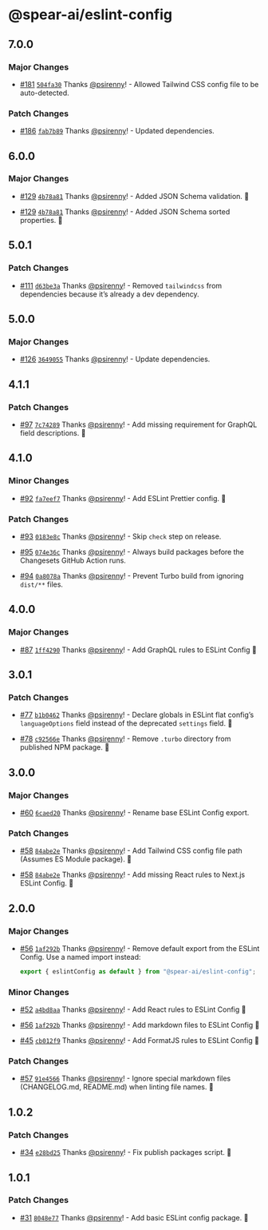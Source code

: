 # @spear-ai/eslint-config

## 7.0.0

### Major Changes

- [#181](https://github.com/spear-ai/citizen/pull/181) [`504fa30`](https://github.com/spear-ai/citizen/commit/504fa3045a4d78322b5b97a69a4a18bf4cc2928b) Thanks [@psirenny](https://github.com/psirenny)! - Allowed Tailwind CSS config file to be auto-detected.

### Patch Changes

- [#186](https://github.com/spear-ai/citizen/pull/186) [`fab7b89`](https://github.com/spear-ai/citizen/commit/fab7b895fe2ee781fb62c80f168be5fca17e7ec0) Thanks [@psirenny](https://github.com/psirenny)! - Updated dependencies.

## 6.0.0

### Major Changes

- [#129](https://github.com/spear-ai/citizen/pull/129) [`4b78a81`](https://github.com/spear-ai/citizen/commit/4b78a81e2c8814cedd990685568b0a1531e846f1) Thanks [@psirenny](https://github.com/psirenny)! - Added JSON Schema validation. 🎉

- [#129](https://github.com/spear-ai/citizen/pull/129) [`4b78a81`](https://github.com/spear-ai/citizen/commit/4b78a81e2c8814cedd990685568b0a1531e846f1) Thanks [@psirenny](https://github.com/psirenny)! - Added JSON Schema sorted properties. 🎉

## 5.0.1

### Patch Changes

- [#111](https://github.com/spear-ai/citizen/pull/111) [`d63be3a`](https://github.com/spear-ai/citizen/commit/d63be3a5ebbffcf61332546560370a6199444439) Thanks [@psirenny](https://github.com/psirenny)! - Removed `tailwindcss` from dependencies because it’s already a dev dependency.

## 5.0.0

### Major Changes

- [#126](https://github.com/spear-ai/citizen/pull/126) [`3649055`](https://github.com/spear-ai/citizen/commit/3649055e97e0dfef30036e14f93f1d9868b5a1f2) Thanks [@psirenny](https://github.com/psirenny)! - Update dependencies.

## 4.1.1

### Patch Changes

- [#97](https://github.com/spear-ai/citizen/pull/97) [`7c74289`](https://github.com/spear-ai/citizen/commit/7c74289a0470c0e3b2bf775a094bccf45b2eb04e) Thanks [@psirenny](https://github.com/psirenny)! - Add missing requirement for GraphQL field descriptions. 🐛

## 4.1.0

### Minor Changes

- [#92](https://github.com/spear-ai/citizen/pull/92) [`fa7eef7`](https://github.com/spear-ai/citizen/commit/fa7eef7a46b5cb5bdf3447fd376b7edfef07e121) Thanks [@psirenny](https://github.com/psirenny)! - Add ESLint Prettier config. 🎉

### Patch Changes

- [#93](https://github.com/spear-ai/citizen/pull/93) [`0183e8c`](https://github.com/spear-ai/citizen/commit/0183e8c98c4b2f502645b4358cdf400716182ad0) Thanks [@psirenny](https://github.com/psirenny)! - Skip `check` step on release.

- [#95](https://github.com/spear-ai/citizen/pull/95) [`074e36c`](https://github.com/spear-ai/citizen/commit/074e36c44d3fe083eed6122dbe60be297feb064a) Thanks [@psirenny](https://github.com/psirenny)! - Always build packages before the Changesets GitHub Action runs.

- [#94](https://github.com/spear-ai/citizen/pull/94) [`0a8078a`](https://github.com/spear-ai/citizen/commit/0a8078aabd069d60ff475debbe8b13677e1c1c25) Thanks [@psirenny](https://github.com/psirenny)! - Prevent Turbo build from ignoring `dist/**` files.

## 4.0.0

### Major Changes

- [#87](https://github.com/spear-ai/citizen/pull/87) [`1ff4290`](https://github.com/spear-ai/citizen/commit/1ff429025003be3fe60950a612a0b78416a60f7e) Thanks [@psirenny](https://github.com/psirenny)! - Add GraphQL rules to ESLint Config 🎉

## 3.0.1

### Patch Changes

- [#77](https://github.com/spear-ai/citizen/pull/77) [`b1b0462`](https://github.com/spear-ai/citizen/commit/b1b04626932172cfbd616103055c05e1b23b0f75) Thanks [@psirenny](https://github.com/psirenny)! - Declare globals in ESLint flat config’s `languageOptions` field instead of the deprecated `settings` field. 🐛

- [#78](https://github.com/spear-ai/citizen/pull/78) [`c92566e`](https://github.com/spear-ai/citizen/commit/c92566e77ea5c3e33cb5eaff3cff78bfc7790281) Thanks [@psirenny](https://github.com/psirenny)! - Remove `.turbo` directory from published NPM package. 🐛

## 3.0.0

### Major Changes

- [#60](https://github.com/spear-ai/citizen/pull/60) [`6caed20`](https://github.com/spear-ai/citizen/commit/6caed2031d99f4e3fe68533d11f2df94c44122e6) Thanks [@psirenny](https://github.com/psirenny)! - Rename base ESLint Config export.

### Patch Changes

- [#58](https://github.com/spear-ai/citizen/pull/58) [`84abe2e`](https://github.com/spear-ai/citizen/commit/84abe2e5501d2581c2ea2d062796ce50d86a489e) Thanks [@psirenny](https://github.com/psirenny)! - Add Tailwind CSS config file path (Assumes ES Module package). 🐛

- [#58](https://github.com/spear-ai/citizen/pull/58) [`84abe2e`](https://github.com/spear-ai/citizen/commit/84abe2e5501d2581c2ea2d062796ce50d86a489e) Thanks [@psirenny](https://github.com/psirenny)! - Add missing React rules to Next.js ESLint Config. 🐛

## 2.0.0

### Major Changes

- [#56](https://github.com/spear-ai/citizen/pull/56) [`1af292b`](https://github.com/spear-ai/citizen/commit/1af292bc44a309cbb4a7c51dcb3dfb12d3695e06) Thanks [@psirenny](https://github.com/psirenny)! - Remove default export from the ESLint Config. Use a named import instead:

  ```js
  export { eslintConfig as default } from "@spear-ai/eslint-config";
  ```

### Minor Changes

- [#52](https://github.com/spear-ai/citizen/pull/52) [`a4bd8aa`](https://github.com/spear-ai/citizen/commit/a4bd8aaf50863420f37e563dd5a0191a210baf15) Thanks [@psirenny](https://github.com/psirenny)! - Add React rules to ESLint Config 🎉

- [#56](https://github.com/spear-ai/citizen/pull/56) [`1af292b`](https://github.com/spear-ai/citizen/commit/1af292bc44a309cbb4a7c51dcb3dfb12d3695e06) Thanks [@psirenny](https://github.com/psirenny)! - Add markdown files to ESLint Config 🎉

- [#45](https://github.com/spear-ai/citizen/pull/45) [`cb012f9`](https://github.com/spear-ai/citizen/commit/cb012f9b441297d3ee956846ed15ba26635ac9dd) Thanks [@psirenny](https://github.com/psirenny)! - Add FormatJS rules to ESLint Config 🎉

### Patch Changes

- [#57](https://github.com/spear-ai/citizen/pull/57) [`91e4566`](https://github.com/spear-ai/citizen/commit/91e4566cd0dc468c435904a0ac4e5f916a2344d7) Thanks [@psirenny](https://github.com/psirenny)! - Ignore special markdown files (CHANGELOG.md, README.md) when linting file names. 🐛

## 1.0.2

### Patch Changes

- [#34](https://github.com/spear-ai/citizen/pull/34) [`e28bd25`](https://github.com/spear-ai/citizen/commit/e28bd2576be0e59a3db65c712b1e2da3d5a85211) Thanks [@psirenny](https://github.com/psirenny)! - Fix publish packages script. 🐛

## 1.0.1

### Patch Changes

- [#31](https://github.com/spear-ai/citizen/pull/31) [`8048e77`](https://github.com/spear-ai/citizen/commit/8048e77e90861f3bcbbbb28dcf317aa0e8732f3b) Thanks [@psirenny](https://github.com/psirenny)! - Add basic ESLint config package. 🎉
